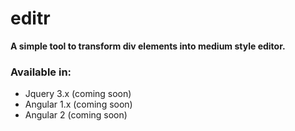# editr
**A simple tool to transform div elements into medium style editor.**
### Available in:
- Jquery 3.x (coming soon)
- Angular 1.x (coming soon)
- Angular 2 (coming soon)

